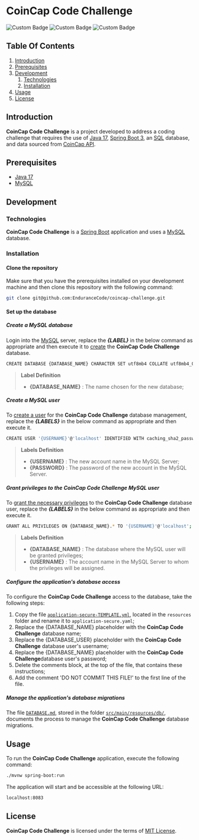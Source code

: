 # CoinCap Code Challenge

![Custom Badge](https://img.shields.io/badge/java-17-orange)
![Custom Badge](https://img.shields.io/badge/Spring_Boot-3.4.1-green)
![Custom Badge](https://img.shields.io/badge/database-MySQL-blue)


## Table Of Contents

1. [Introduction](#introduction)
2. [Prerequisites](#prerequisites)
3. [Development](#development)
   1. [Technologies](#technologies)
   2. [Installation](#installation)
4. [Usage](#usage)
5. [License](#license)

## Introduction

**CoinCap Code Challenge** is a project developed to address a coding challenge
that requires the use of [Java 17](https://javaalmanac.io/jdk/17/),
[Spring Boot 3](https://spring.io/projects/spring-boot), an [SQL](https://en.wikipedia.org/wiki/SQL) database,
and data sourced from [CoinCap API](https://docs.coincap.io/).

## Prerequisites

- [Java 17](https://javaalmanac.io/jdk/17/)
- [MySQL](https://www.mysql.com/)

## Development

### Technologies

**CoinCap Code Challenge** is a [Spring Boot](https://spring.io/projects/spring-boot)
application and uses a [MySQL](https://www.mysql.com/) database.

### Installation

#### Clone the repository

Make sure that you have the prerequisites installed on your development machine and then clone this repository with the following command:

```sh
git clone git@github.com:EnduranceCode/coincap-challenge.git
```
#### Set up the database

##### Create a MySQL database

Login into the [MySQL](https://www.mysql.com/) server, replace the ***{LABEL}*** in the below command as appropriate
and then execute it to [create](https://www.mysqltutorial.org/mysql-create-database/) the **CoinCap Code Challenge**
database.

```sh
CREATE DATABASE {DATABASE_NAME} CHARACTER SET utf8mb4 COLLATE utf8mb4_0900_ai_ci;
```
> **Label Definition**
>
> + **{DATABASE_NAME}** : The name chosen for the new database;

##### Create a MySQL user

To [create a user](https://www.mysqltutorial.org/mysql-create-user.aspx) for the **CoinCap Code Challenge** database
management, replace the ***{LABELS}*** in the below command as appropriate and then execute it.

```sh
CREATE USER '{USERNAME}'@'localhost' IDENTIFIED WITH caching_sha2_password BY '{PASSWORD}';
```

> **Labels Definition**
>
> + **{USERNAME}** : The new account name in the MySQL Server;
> + **{PASSWORD}** : The password of the new account in the MySQL Server.

##### Grant privileges to the CoinCap Code Challenge MySQL user

To [grant the necessary privileges](https://www.mysqltutorial.org/mysql-grant.aspx) to the **CoinCap Code Challenge**
database user, replace the ***{LABELS}*** in the below command as appropriate and then execute it.

```sh
GRANT ALL PRIVILEGES ON {DATABASE_NAME}.* TO '{USERNAME}'@'localhost';
```

> **Labels Definition**
>
> + **{DATABASE_NAME}** : The database where the MySQL user will be granted privileges;
> + **{USERNAME}** : The account name in the MySQL Server to whom the privileges will be assigned.

##### Configure the application's database access

To configure the **CoinCap Code Challenge**  access to the database, take the following
steps:

1. Copy the file [`application-secure-TEMPLATE.yml`](./src/main/resources/application-secure-TEMPLATE.yml),
   located in the `resources` folder and rename it to `application-secure.yaml`;
2. Replace the {DATABASE_NAME} placeholder with the **CoinCap Code Challenge** database name;
3. Replace the {DATABASE_USER} placeholder with the **CoinCap Code Challenge** database user's username;
4. Replace the {DATABASE_NAME} placeholder with the **CoinCap Code Challenge**database user's password;
5. Delete the comments block, at the top of the file, that contains these instructions;
6. Add the comment 'DO NOT COMMIT THIS FILE!' to the first line of the file.

##### Manage the application's database migrations

The file [`DATABASE.md`](./src/main/resources/db/DATABASE.md), stored in the folder
[`src/main/resources/db/`](./src/main/resources/db), documents the process to manage the **CoinCap Code Challenge**
database migrations.

## Usage

To run the **CoinCap Code Challenge** application, execute the following command:

```sh
./mvnw spring-boot:run
```

The application will start and be accessible at the following URL:

```sh
localhost:8083
```

## License

**CoinCap Code Challenge** is licensed under the terms of [MIT License](./LICENSE).
